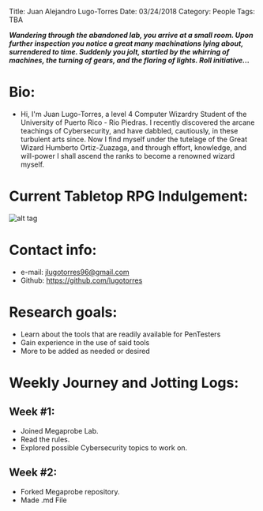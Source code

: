 Title: Juan Alejandro Lugo-Torres
Date: 03/24/2018
Category: People
Tags: TBA

***Wandering through the abandoned lab, you arrive at a small room. Upon further inspection you notice a great many machinations lying about, surrendered to time. Suddenly you jolt, startled by the whirring of machines, the turning of gears, and the flaring of lights. Roll initiative...***

# Bio:
-  Hi, I'm Juan Lugo-Torres, a level 4 Computer Wizardry Student of the University of Puerto Rico - Rio Piedras. I recently discovered the arcane teachings of Cybersecurity, and have dabbled, cautiously, in these turbulent arts since. Now I find myself under the tutelage of the Great Wizard Humberto Ortiz-Zuazaga, and through effort, knowledge, and will-power I shall ascend the ranks to become a renowned wizard myself.

# Current Tabletop RPG Indulgement:
![alt tag](http://kotohi.com/ryuutama/wp-content/uploads/2013/10/ryuutama_cover1.jpg)

# Contact info:

- e-mail: <jlugotorres96@gmail.com>
- Github: <https://github.com/lugotorres>
  
# Research goals:
- Learn about the tools that are readily available for PenTesters
- Gain experience in the use of said tools
- More to be added as needed or desired

# Weekly Journey and Jotting Logs:
## Week #1:
- Joined Megaprobe Lab.
- Read the rules.
- Explored possible Cybersecurity topics to work on.
## Week #2:
- Forked Megaprobe repository.
- Made .md File
